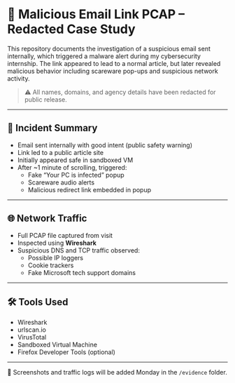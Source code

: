 # 📨 Malicious Email Link PCAP – Redacted Case Study

This repository documents the investigation of a suspicious email sent internally, which triggered a malware alert during my cybersecurity internship. The link appeared to lead to a normal article, but later revealed malicious behavior including scareware pop-ups and suspicious network activity.

> ⚠️ All names, domains, and agency details have been redacted for public release.

---

## 🧪 Incident Summary

- Email sent internally with good intent (public safety warning)
- Link led to a public article site
- Initially appeared safe in sandboxed VM
- After ~1 minute of scrolling, triggered:
  - Fake “Your PC is infected” popup
  - Scareware audio alerts
  - Malicious redirect link embedded in popup

---

## 🌐 Network Traffic

- Full PCAP file captured from visit
- Inspected using **Wireshark**
- Suspicious DNS and TCP traffic observed:
  - Possible IP loggers
  - Cookie trackers
  - Fake Microsoft tech support domains

---

## 🛠️ Tools Used

- Wireshark  
- urlscan.io  
- VirusTotal  
- Sandboxed Virtual Machine  
- Firefox Developer Tools (optional)

---

📁 Screenshots and traffic logs will be added Monday in the `/evidence` folder.
